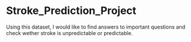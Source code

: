 # Stroke_Prediction_Project
Using this dataset, I would like to find answers to important questions and check wether stroke is unpredictable or predictable.
